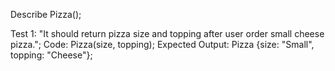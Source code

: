 Describe Pizza();

Test 1: "It should return pizza size and topping after user order small cheese pizza.";
Code: Pizza(size, topping);
Expected Output: Pizza {size: "Small", topping: "Cheese"};
